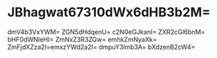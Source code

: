 # JBhagwat67310dWx6dHB3b2M=
dmV4b3VxYWM=
ZGN5dHdqenU=
c2N0eGJkanI=
ZXR2cGl6bnM=
bHF0dWNleHI=
ZmNxZ3R3ZGw=
emhkZmNyaXk=
ZmFjdXZza2I=emxzYWd2a2I=
dmpuY3lmb3A=
bXdzenB2cW4=
